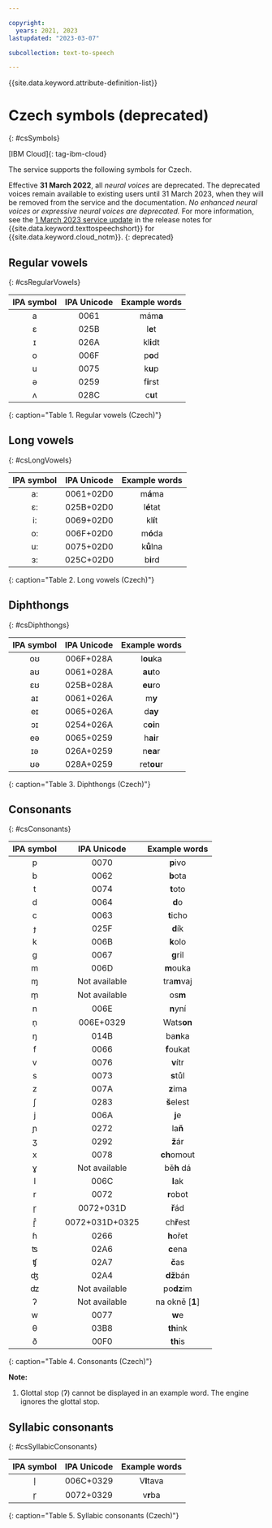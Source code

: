 ```yaml
---

copyright:
  years: 2021, 2023
lastupdated: "2023-03-07"

subcollection: text-to-speech

---
```


{{site.data.keyword.attribute-definition-list}}

# Czech symbols (deprecated)
{: #csSymbols}

[IBM Cloud]{: tag-ibm-cloud}

The service supports the following symbols for Czech.

Effective **31 March 2022**, all *neural voices* are deprecated. The deprecated voices remain available to existing users until 31 March 2023, when they will be removed from the service and the documentation. *No enhanced neural voices or expressive neural voices are deprecated.* For more information, see the [1 March 2023 service update](/docs/text-to-speech?topic=text-to-speech-release-notes#text-to-speech-1march2023) in the release notes for {{site.data.keyword.texttospeechshort}} for {{site.data.keyword.cloud_notm}}.
{: deprecated}

## Regular vowels
{: #csRegularVowels}

| IPA symbol | IPA Unicode | Example words |
|:----------:|:-----------:|:-------------:|
| a | 0061 | mám**a** |
| &#603; | 025B | l**e**t |
| &#618; | 026A | kl**i**dt |
| o | 006F | p**o**d |
| u | 0075 | k**u**p |
| &#601; | 0259 | f**i**rst |
| &#652; | 028C | c**u**t |
{: caption="Table 1. Regular vowels (Czech)"}

## Long vowels
{: #csLongVowels}

| IPA symbol | IPA Unicode | Example words |
|:----------:|:-----------:|:-------------:|
| a: | 0061+02D0 | m**á**ma |
| &#603;: | 025B+02D0 | l**é**tat |
| i: | 0069+02D0 | kl**í**t |
| o: | 006F+02D0 | m**ó**da |
| u: | 0075+02D0 | k**ů**lna |
| &#604;: | 025C+02D0 | b**i**rd |
{: caption="Table 2. Long vowels (Czech)"}

## Diphthongs
{: #csDiphthongs}

| IPA symbol | IPA Unicode | Example words |
|:----------:|:-----------:|:-------------:|
| o&#650; | 006F+028A | l**ou**ka |
| a&#650; | 0061+028A | **au**to |
| &#603;&#650; | 025B+028A | **eu**ro |
| a&#618; | 0061+026A | m**y** |
| e&#618; | 0065+026A | d**ay** |
| &#596;&#618; | 0254+026A | c**oi**n |
| e&#601; | 0065+0259 | h**ai**r |
| &#618;&#601; | 026A+0259 | n**ea**r |
| &#650;&#601; | 028A+0259 | ret**ou**r |
{: caption="Table 3. Diphthongs (Czech)"}

## Consonants
{: #csConsonants}

| IPA symbol | IPA Unicode | Example words |
|:----------:|:-----------:|:-------------:|
| p | 0070 | **p**ivo |
| b | 0062 | **b**ota |
| t | 0074 | **t**oto |
| d | 0064 | **d**o |
| c | 0063 | **t**icho |
| &#607; | 025F | **d**ík |
| k | 006B | **k**olo |
| g | 0067 | **g**ril |
| m  | 006D | **m**ouka |
| &#625; | Not available | tra**m**vaj |
| m&#809; | Not available | os**m** |
| n | 006E | **n**yní |
| n&#809; | 006E+0329 | Wats**on** |
| &#331; | 014B | ba**n**ka |
| f | 0066 | **f**oukat |
| v | 0076 | **v**ítr |
| s | 0073 | **s**tůl |
| z | 007A | **z**ima |
| &#643; | 0283 | **š**elest |
| j | 006A | **j**e |
| &#626; | 0272 | la**ň** |
| &#658; | 0292 | **ž**ár |
| x | 0078 | **ch**omout |
| &#611; | Not available | bě**h** dá |
| l | 006C | **l**ak |
| r | 0072 | **r**obot |
| r&#797; | 0072+031D | **ř**ád |
| r&#797;&#778; | 0072+031D+0325 | ch**ř**est |
| &#614; | 0266 | **h**ořet |
| &#678; | 02A6 | **c**ena |
| &#679; | 02A7 | **č**as |
| &#676; | 02A4 | **dž**bán |
| &#675; | Not available | po**dz**im |
| &#660; | Not available | na okně [**1**] |
| w | 0077 | **w**e |
| &#952; | 03B8 | **th**ink |
| &#240; | 00F0 | **th**is |
{: caption="Table 4. Consonants (Czech)"}

**Note:**

1. Glottal stop (&#660;) cannot be displayed in an example word. The engine ignores the glottal stop.

## Syllabic consonants
{: #csSyllabicConsonants}

| IPA symbol | IPA Unicode | Example words |
|:----------:|:-----------:|:-------------:|
| &#108;&#809; | 006C+0329 | V**l**tava |
| &#114;&#809; | 0072+0329 | v**r**ba |
{: caption="Table 5. Syllabic consonants (Czech)"}
